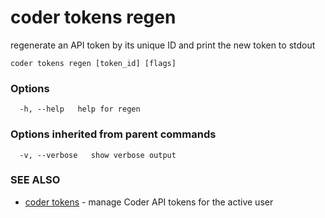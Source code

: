 # coder tokens regen

regenerate an API token by its unique ID and print the new token to stdout

```text
coder tokens regen [token_id] [flags]
```

### Options

```text
  -h, --help   help for regen
```

### Options inherited from parent commands

```text
  -v, --verbose   show verbose output
```

### SEE ALSO

- [coder tokens](coder_tokens.md) - manage Coder API tokens for the active user
